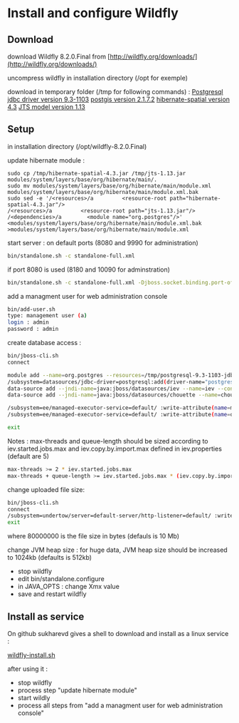 # Install and configure Wildfly


Download
--------
download Wildfly 8.2.0.Final from [http://wildfly.org/downloads/](http://wildfly.org/downloads/)

uncompress wildfly in installation directory (/opt for exemple)

download in temporary folder (/tmp for following commands) : 
[Postgresql jdbc driver version 9.3-1103](http://mvnrepository.com/artifact/org.postgresql/postgresql/9.3-1103-jdbc41)
[postgis version 2.1.7.2](http://mvnrepository.com/artifact/net.postgis/postgis-jdbc/2.1.7.2)
[hibernate-spatial version 4.3](http://www.hibernatespatial.org/repository/org/hibernate/hibernate-spatial/4.3/)
[JTS model version 1.13](http://mvnrepository.com/artifact/com.vividsolutions/jts/1.13)


Setup
-----

in installation directory (/opt/wildfly-8.2.0.Final)

update hibernate module :
```
sudo cp /tmp/hibernate-spatial-4.3.jar /tmp/jts-1.13.jar modules/system/layers/base/org/hibernate/main/.
sudo mv modules/system/layers/base/org/hibernate/main/module.xml modules/system/layers/base/org/hibernate/main/module.xml.bak
sudo sed -e '/<resources>/a         <resource-root path="hibernate-spatial-4.3.jar"/>
/<resources>/a         <resource-root path="jts-1.13.jar"/>
/<dependencies>/a        <module name="org.postgres"/>' <modules/system/layers/base/org/hibernate/main/module.xml.bak >modules/system/layers/base/org/hibernate/main/module.xml
```

start server : 
on default ports (8080 and 9990 for administration)
```sh
bin/standalone.sh -c standalone-full.xml
```
if port 8080 is used (8180 and 10090 for adminstration)
```sh
bin/standalone.sh -c standalone-full.xml -Djboss.socket.binding.port-offset=100
```
add a managment user for web administration console
```sh
bin/add-user.sh
type: management user (a)
login : admin
password : admin
```

create database access :
```sh
bin/jboss-cli.sh
connect

module add --name=org.postgres --resources=/tmp/postgresql-9.3-1103-jdbc41.jar:/tmp/postgis-jdbc-2.1.7.2.jar --dependencies=javax.api,javax.transaction.api
/subsystem=datasources/jdbc-driver=postgresql:add(driver-name="postgresql",driver-module-name="org.postgres",driver-xa-datasource-class-name=org.postgresql.xa.PGXADataSource)
data-source add --jndi-name=java:jboss/datasources/iev --name=iev --connection-url=jdbc:postgresql://localhost:5432/iev  --driver-name=postgresql --user-name=chouette --password=chouette
data-source add --jndi-name=java:jboss/datasources/chouette --name=chouette --connection-url=jdbc:postgresql_postGIS://localhost:5432/chouette2 --driver-class=org.postgis.DriverWrapper --driver-name=postgresql --user-name=chouette --password=chouette --max-pool-size=30

/subsystem=ee/managed-executor-service=default/ :write-attribute(name=max-threads,value=15)
/subsystem=ee/managed-executor-service=default/ :write-attribute(name=queue-length,value=15)

exit
```
Notes : 
max-threads and queue-length should be sized according to iev.started.jobs.max and iev.copy.by.import.max defined in iev.properties (default are 5)
```sh
max-threads >= 2 * iev.started.jobs.max
max-threads + queue-length >= iev.started.jobs.max * (iev.copy.by.import.max + 1)
```

change uploaded file size: 

```sh
bin/jboss-cli.sh
connect
/subsystem=undertow/server=default-server/http-listener=default/ :write-attribute(name=max-post-size, value=80000000)
exit
```
where 80000000 is the file size in bytes (defauls is 10 Mb)

change JVM heap size :
for huge data, JVM heap size should be increased to 1024kb (defaults is 512kb)

* stop wildfly
* edit bin/standalone.configure
* in JAVA_OPTS : change Xmx value
* save and restart wildfly

Install as service
------------------

On github sukharevd gives a shell to download and install as a linux service :

[wildfly-install.sh](https://gist.github.com/sukharevd/6087988)

after using it : 
* stop wildfly
* process step "update hibernate module" 
* start wildly
* process all steps from "add a managment user for web administration console"